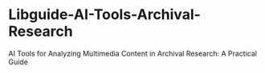 # Libguide-AI-Tools-Archival-Research
AI Tools for Analyzing Multimedia Content in Archival Research: A Practical Guide
